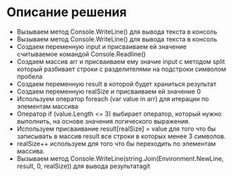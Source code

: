 # Описание решения #
* Вызываем метод Console.WriteLine() для вывода текста в консоль
* Вызываем метод Console.WriteLine() для вывода текста в консоль
* Создаем переменную input и присваиваем ей значение считываемое командой Console.Readline()
* Создаем массив arr и присваиваем ему значие input с методом split который разбивает строки с разделителями на подстроки символом пробела
* Создаем переменную result в которой будет храниться результат
* Создаем переменную realSize и присваиваем ей значение 0
* Используем оператор foreach (var value in arr) для итерации по элементам массива 
* Оператор if (value.Length <= 3) выбирает оператор, который нужно выполнить, на основе значения логического выражения.
* Используем присваивание result[realSize] = value для того что бы записывать в массив result все строки в которых менее 3 символов. 
* realSize++ используем для того что бы переходить по элементам массива.
* Вызываем метод Console.WriteLine(string.Join(Environment.NewLine, result, 0, realSize)) для вывода результатаgit 